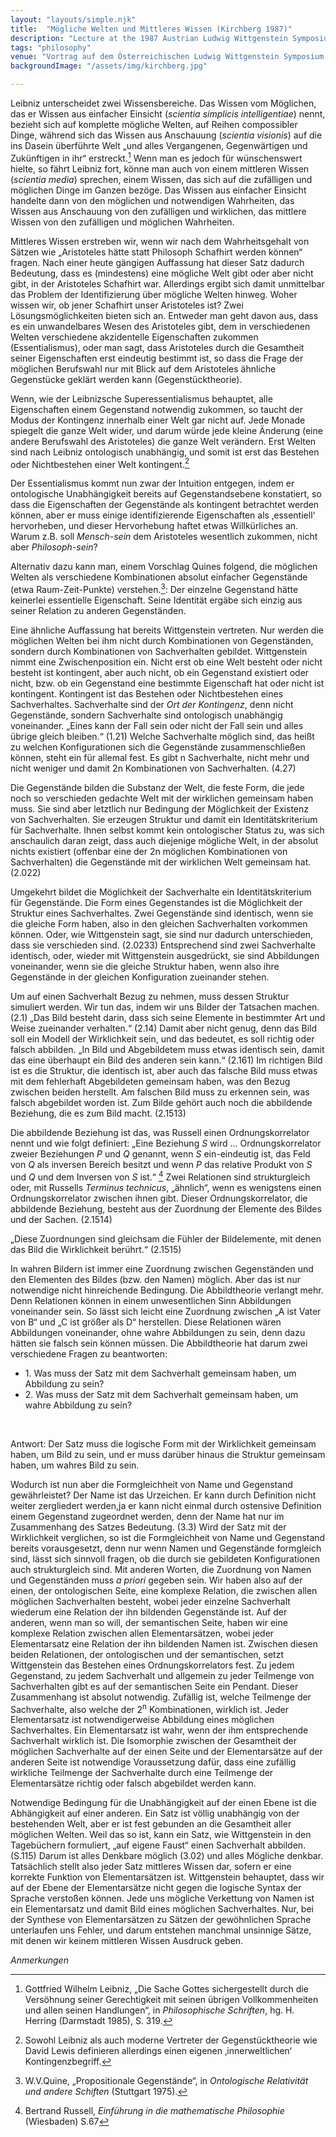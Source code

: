 ```yaml
---
layout: "layouts/simple.njk"
title:  "Mögliche Welten und Mittleres Wissen (Kirchberg 1987)"
description: "Lecture at the 1987 Austrian Ludwig Wittgenstein Symposium"
tags: "philosophy"
venue: "Vortrag auf dem Österreichischen Ludwig Wittgenstein Symposium 1987"
backgroundImage: "/assets/img/kirchberg.jpg"

---
```

Leibniz unterscheidet zwei Wissensbereiche. Das Wissen vom Möglichen, das er Wissen aus einfacher Einsicht (*scientia simplicis intelligentiae*) nennt, bezieht sich auf komplette mögliche Welten, auf Reihen compossibler Dinge, während sich das Wissen aus Anschauung (*scientia visionis*) auf die ins Dasein überführte Welt „und alles Vergangenen, Gegenwärtigen und Zukünftigen in ihr“ erstreckt.[^f1] Wenn man es jedoch für wünschenswert hielte, so fährt Leibniz fort, könne man auch von einem mittleren Wissen (*scientia media*) sprechen, einem Wissen, das sich auf die zufälligen und möglichen Dinge im Ganzen bezöge. Das Wissen aus einfacher Einsicht handelte dann von den möglichen und notwendigen Wahrheiten, das Wissen aus Anschauung von den zufälligen und wirklichen, das mittlere Wissen von den zufälligen und möglichen Wahrheiten.

Mittleres Wissen erstreben wir, wenn wir nach dem Wahrheitsgehalt von Sätzen wie „Aristoteles hätte statt Philosoph Schafhirt werden können“ fragen. Nach einer heute gängigen Auffassung hat dieser Satz dadurch Bedeutung, dass es (mindestens) eine mögliche Welt gibt oder aber nicht gibt, in der Aristoteles Schafhirt war. Allerdings ergibt sich damit unmittelbar das Problem der Identifizierung über mögliche Welten hinweg. Woher wissen wir, ob jener Schafhirt unser Aristoteles ist? Zwei Lösungsmöglichkeiten bieten sich an. Entweder man geht davon aus, dass es ein unwandelbares Wesen des Aristoteles gibt, dem in verschiedenen Welten verschiedene akzidentelle Eigenschaften zukommen (Essentialismus), oder man sagt, dass Aristoteles durch die Gesamtheit seiner Eigenschaften erst eindeutig bestimmt ist, so dass die Frage der möglichen Berufswahl nur mit Blick auf dem Aristoteles ähnliche Gegenstücke geklärt werden kann (Gegenstücktheorie).

Wenn, wie der Leibnizsche Superessentialismus behauptet, alle Eigenschaften einem Gegenstand notwendig zukommen, so taucht der Modus der Kontingenz innerhalb einer Welt gar nicht auf. Jede Monade spiegelt die ganze Welt wider, und darum würde jede kleine Änderung (eine andere Berufswahl des Aristoteles) die ganze Welt verändern. Erst Welten sind nach Leibniz ontologisch unabhängig, und somit ist erst das Bestehen oder Nichtbestehen einer Welt kontingent.[^f2]

Der Essentialismus kommt nun zwar der Intuition entgegen, indem er ontologische Unabhängigkeit bereits auf Gegenstandsebene konstatiert, so dass die Eigenschaften der Gegenstände als kontingent betrachtet werden können, aber er muss einige identifizierende Eigenschaften als ‚essentiell‘ hervorheben, und dieser Hervorhebung haftet etwas Willkürliches an. Warum z.B. soll *Mensch-sein* dem Aristoteles wesentlich zukommen, nicht aber *Philosoph-sein*?

Alternativ dazu kann man, einem Vorschlag Quines folgend, die möglichen Welten als verschiedene Kombinationen absolut einfacher Gegenstände (etwa Raum-Zeit-Punkte) verstehen.[^f3]:  Der einzelne Gegenstand hätte keinerlei essentielle Eigenschaft. Seine Identität ergäbe sich einzig aus seiner Relation zu anderen Gegenständen.

Eine ähnliche Auffassung hat bereits Wittgenstein vertreten. Nur werden die möglichen Welten bei ihm nicht durch Kombinationen von Gegenständen, sondern durch Kombinationen von Sachverhalten gebildet. Wittgenstein nimmt eine Zwischenposition ein. Nicht erst ob eine Welt besteht oder nicht besteht ist kontingent, aber auch nicht, ob ein Gegenstand existiert oder nicht, bzw. ob ein Gegenstand eine bestimmte Eigenschaft hat oder nicht ist kontingent. Kontingent ist das Bestehen oder Nichtbestehen eines Sachverhaltes. Sachverhalte sind der *Ort der Kontingenz*, denn nicht Gegenstände, sondern Sachverhalte sind ontologisch unabhängig voneinander. „Eines kann der Fall sein oder nicht der Fall sein und alles übrige gleich bleiben.“ (1.21) Welche Sachverhalte möglich sind, das heißt zu welchen Konfigurationen sich die Gegenstände zusammenschließen können, steht ein für allemal fest. Es gibt n Sachverhalte, nicht mehr und nicht weniger und damit 2n Kombinationen von Sachverhalten. (4.27)

Die Gegenstände bilden die Substanz der Welt, die feste Form, die jede noch so verschieden gedachte Welt mit der wirklichen gemeinsam haben muss. Sie sind aber letztlich nur Bedingung der Möglichkeit der Existenz von Sachverhalten. Sie erzeugen Struktur und damit ein Identitätskriterium für Sachverhalte. Ihnen selbst kommt kein ontologischer Status zu, was sich anschaulich daran zeigt, dass auch diejenige mögliche Welt, in der absolut nichts existiert (offenbar eine der 2n möglichen Kombinationen von Sachverhalten) die Gegenstände mit der wirklichen Welt gemeinsam hat. (2.022)

Umgekehrt bildet die Möglichkeit der Sachverhalte ein Identitätskriterium für Gegenstände. Die Form eines Gegenstandes ist die Möglichkeit der Struktur eines Sachverhaltes. Zwei Gegenstände sind identisch, wenn sie die gleiche Form haben, also in den gleichen Sachverhalten vorkommen können. Oder, wie Wittgenstein sagt, sie sind nur dadurch unterschieden, dass sie verschieden sind. (2.0233) Entsprechend sind zwei Sachverhalte identisch, oder, wieder mit Wittgenstein ausgedrückt, sie sind Abbildungen voneinander, wenn sie die gleiche Struktur haben, wenn also ihre Gegenstände in der gleichen Konfiguration zueinander stehen.

Um auf einen Sachverhalt Bezug zu nehmen, muss dessen Struktur simuliert werden. Wir tun das, indem wir uns Bilder der Tatsachen machen. (2.1) „Das Bild besteht darin, dass sich seine Elemente in bestimmter Art und Weise zueinander verhalten.“ (2.14) Damit aber nicht genug, denn das Bild soll ein Modell der Wirklichkeit sein, und das bedeutet, es soll richtig oder falsch abbilden. „In Bild und Abgebildetem muss etwas identisch sein, damit das eine überhaupt ein Bild des anderen sein kann.“ (2.161) Im richtigen Bild ist es die Struktur, die identisch ist, aber auch das falsche Bild muss etwas mit dem fehlerhaft Abgebildeten gemeinsam haben, was den Bezug zwischen beiden herstellt. Am falschen Bild muss zu erkennen sein, was falsch abgebildet worden ist. Zum Bilde gehört auch noch die abbildende Beziehung, die es zum Bild macht. (2.1513)

Die abbildende Beziehung ist das, was Russell einen Ordnungskorrelator nennt und wie folgt definiert: „Eine Beziehung *S* wird ... Ordnungskorrelator zweier Beziehungen *P* und *Q* genannt, wenn *S* ein-eindeutig ist, das Feld von *Q* als inversen Bereich besitzt und wenn *P* das relative Produkt von *S* und *Q* und dem Inversen von *S* ist.“ [^f4]  Zwei Relationen sind strukturgleich oder, mit Russells *Terminus technicus*, „ähnlich“, wenn es wenigstens einen Ordnungskorrelator zwischen ihnen gibt. Dieser Ordnungskorrelator, die abbildende Beziehung, besteht aus der Zuordnung der Elemente des Bildes und der Sachen. (2.1514) 

„Diese Zuordnungen sind gleichsam die Fühler der Bildelemente, mit denen das Bild die Wirklichkeit berührt.“ (2.1515)

In wahren Bildern ist immer eine Zuordnung zwischen Gegenständen und den Elementen des Bildes (bzw. den Namen) möglich. Aber das ist nur notwendige nicht hinreichende Bedingung. Die Abbildtheorie verlangt mehr. Denn Relationen können in einem unwesentlichen Sinn Abbildungen voneinander sein. So lässt sich leicht eine Zuordnung zwischen „A ist Vater von B“ und „C ist größer als D“ herstellen. Diese Relationen wären Abbildungen voneinander, ohne wahre Abbildungen zu sein, denn dazu hätten sie falsch sein können müssen. Die Abbildtheorie hat darum zwei verschiedene Fragen zu beantworten:

<ul class="no-bullets">
 <li>1. Was muss der Satz mit dem Sachverhalt gemeinsam haben, um Abbildung zu sein? </li>
 <li>2. Was muss der Satz mit dem Sachverhalt gemeinsam haben, um wahre Abbildung zu sein? </li>
 </ul>
</br>

 Antwort: Der Satz muss die logische Form mit der Wirklichkeit gemeinsam haben, um Bild zu sein, und er muss darüber hinaus die Struktur gemeinsam haben, um wahres Bild zu sein.

Wodurch ist nun aber die Formgleichheit von Name und Gegenstand gewährleistet? Der Name ist das Urzeichen. Er kann durch Definition nicht weiter zergliedert werden,ja er kann nicht einmal durch ostensive Definition einem Gegenstand zugeordnet werden, denn der Name hat nur im Zusammenhang des Satzes Bedeutung. (3.3) Wird der Satz mit der Wirklichkeit verglichen, so ist die Formgleichheit von Name und Gegenstand bereits vorausgesetzt, denn nur wenn Namen und Gegenstände formgleich sind, lässt sich sinnvoll fragen, ob die durch sie gebildeten Konfigurationen auch strukturgleich sind. Mit anderen Worten, die Zuordnung von Namen und Gegenständen muss *a priori* gegeben sein. Wir haben also auf der einen, der ontologischen Seite, eine komplexe Relation, die zwischen allen möglichen Sachverhalten besteht, wobei jeder einzelne Sachverhalt wiederum eine Relation der ihn bildenden Gegenstände ist. Auf der anderen, wenn man so will, der semantischen Seite, haben wir eine komplexe Relation zwischen allen Elementarsätzen, wobei jeder Elementarsatz eine Relation der ihn bildenden Namen ist. Zwischen diesen beiden Relationen, der ontologischen und der semantischen, setzt Wittgenstein das Bestehen eines Ordnungskorrelators fest. Zu jedem Gegenstand, zu jedem Sachverhalt und allgemein zu jeder Teilmenge von Sachverhalten gibt es auf der semantischen Seite ein Pendant. Dieser Zusammenhang ist absolut notwendig. Zufällig ist, welche Teilmenge der Sachverhalte, also welche der 2<sup>n</sup> Kombinationen, wirklich ist. Jeder Elementarsatz ist notwendigerweise Abbildung eines möglichen Sachverhaltes. Ein Elementarsatz ist wahr, wenn der ihm entsprechende Sachverhalt wirklich ist. Die Isomorphie zwischen der Gesamtheit der möglichen Sachverhalte auf der einen Seite und der Elementarsätze auf der anderen Seite ist notwendige Voraussetzung dafür, dass eine zufällig wirkliche Teilmenge der Sachverhalte durch eine Teilmenge der Elementarsätze richtig oder falsch abgebildet werden kann.

Notwendige Bedingung für die Unabhängigkeit auf der einen Ebene ist die Abhängigkeit auf einer anderen. Ein Satz ist völlig unabhängig von der bestehenden Welt, aber er ist fest gebunden an die Gesamtheit aller möglichen Welten. Weil das so ist, kann ein Satz, wie Wittgenstein in den Tagebüchern formuliert, „auf eigene Faust“ einen Sachverhalt abbilden. (S.115) Darum ist alles Denkbare möglich (3.02) und alles Mögliche denkbar. Tatsächlich stellt also jeder Satz mittleres Wissen dar, sofern er eine korrekte Funktion von Elementarsätzen ist. Wittgenstein behauptet, dass wir auf der Ebene der Elementarsätze nicht gegen die logische Syntax der Sprache verstoßen können. Jede uns mögliche Verkettung von Namen ist ein Elementarsatz und damit Bild eines möglichen Sachverhaltes. Nur, bei der Synthese von Elementarsätzen zu Sätzen der gewöhnlichen Sprache unterlaufen uns Fehler, und darum entstehen manchmal unsinnige Sätze, mit denen wir keinem mittleren Wissen Ausdruck geben.

*Anmerkungen*

[^f1]: Gottfried Wilhelm Leibniz, „Die Sache Gottes sichergestellt durch die Versöhnung seiner Gerechtigkeit mit seinen übrigen Vollkommenheiten und allen seinen Handlungen“, in *Philosophische Schriften*, hg. H. Herring (Darmstadt 1985), S. 319.
[^f2]: Sowohl Leibniz als auch moderne Vertreter der Gegenstücktheorie wie David Lewis definieren allerdings einen eigenen ‚innerweltlichen‘ Kontingenzbegriff.
[^f3]: W.V.Quine, „Propositionale Gegenstände“, in *Ontologische Relativität und andere Schiften* (Stuttgart 1975).
[^f4]: Bertrand Russell, *Einführung in die mathematische Philosophie* (Wiesbaden) S.67 
